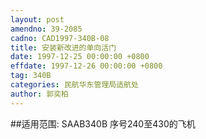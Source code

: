 ```yaml
---
layout: post
amendno: 39-2085
cadno: CAD1997-340B-08
title: 安装新改进的单向活门
date: 1997-12-25 00:00:00 +0800
effdate: 1997-12-26 00:00:00 +0800
tag: 340B
categories: 民航华东管理局适航处
author: 郭奕柏
---
```


##适用范围:
SAAB340B 序号240至430的飞机

